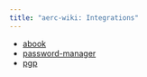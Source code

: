 ```yaml
---
title: "aerc-wiki: Integrations"
---
```


- [abook](abook.md)
- [password-manager](password-manager.md)
- [pgp](pgp.md)
